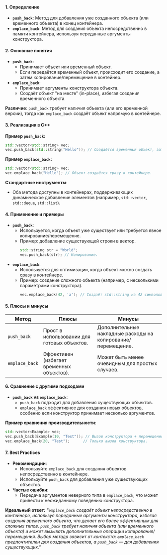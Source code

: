 #### **1. Определение**
- **`push_back`**: Метод для добавления уже созданного объекта (или временного объекта) в конец контейнера.
- **`emplace_back`**: Метод для создания объекта непосредственно в памяти контейнера, используя переданные аргументы конструктора.

#### **2. Основные понятия**
- **`push_back`**:
  - Принимает объект или временный объект.
  - Если передаётся временный объект, происходит его создание, а затем копирование/перемещение в контейнер.
- **`emplace_back`**:
  - Принимает аргументы конструктора объекта.
  - Создаёт объект "на месте" (in-place), избегая создания временного объекта.

**Различие**:
`push_back` требует наличия объекта (или его временной версии), тогда как `emplace_back` создаёт объект напрямую в контейнере.

#### **3. Реализация в C++**
**Пример `push_back`:**
```cpp
std::vector<std::string> vec;
vec.push_back(std::string("Hello")); // Создаётся временный объект, затем копируется/перемещается.
```
**Пример `emplace_back`:**
```cpp
std::vector<std::string> vec;
vec.emplace_back("Hello"); // Объект создаётся сразу в контейнере.
```
**Стандартные инструменты**:
- Оба метода доступны в контейнерах, поддерживающих динамическое добавление элементов (например, `std::vector`, `std::deque`, `std::list`).

#### **4. Применение и примеры**
- **`push_back`**:
  - Используется, когда объект уже существует или требуется явное копирование/перемещение.
  - Пример: добавление существующей строки в вектор.
    ```cpp
    std::string str = "World";
    vec.push_back(str); // Копирование.
    ```  
- **`emplace_back`**:
  - Используется для оптимизации, когда объект можно создать сразу в контейнере.
  - Пример: создание сложного объекта (например, с несколькими параметрами конструктора).
    ```cpp
    vec.emplace_back(42, 'a'); // Создаёт std::string из 42 символов 'a'.
    ```  

#### **5. Плюсы и минусы**

| **Метод**       | **Плюсы**                          | **Минусы**                          |
|-----------------|------------------------------------|-------------------------------------|
| `push_back`     | Прост в использовании для готовых объектов. | Дополнительные накладные расходы на копирование/перемещение. |
| `emplace_back`  | Эффективен (избегает временных объектов).   | Может быть менее очевидным для простых случаев. |

#### **6. Сравнение с другими подходами**
- **`push_back` vs `emplace_back`**:
  - `push_back` подходит для добавления существующих объектов.
  - `emplace_back` эффективнее для создания новых объектов, особенно если конструктор принимает несколько аргументов.

**Пример сравнения производительности**:
```cpp
std::vector<Example> vec;
vec.push_back(Example(10, "Test")); // Вызов конструктора + перемещения.
vec.emplace_back(20, "Test");      // Только вызов конструктора.
```

#### **7. Best Practices**
- **Рекомендации**:
  - Используйте `emplace_back` для создания объектов непосредственно в контейнере.
  - Используйте `push_back` для добавления уже существующих объектов.
- **Частые ошибки**:
  - Передача аргументов неверного типа в `emplace_back`, что может привести к неожиданному поведению конструктора.

**Идеальный ответ:**
_"`emplace_back` создаёт объект непосредственно в контейнере, используя переданные аргументы конструктора, избегая создания временного объекта, что делает его более эффективным для сложных типов. `push_back` требует наличия объекта (или временного объекта) и может вызывать дополнительные операции копирования/перемещения. Выбор метода зависит от контекста: `emplace_back` предпочтителен для создания объектов, а `push_back` — для добавления существующих."_